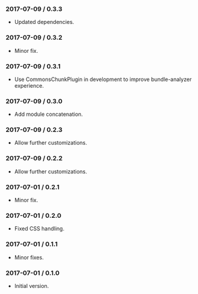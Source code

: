 ### 2017-07-09 / 0.3.3

* Updated dependencies.

### 2017-07-09 / 0.3.2

* Minor fix.

### 2017-07-09 / 0.3.1

* Use CommonsChunkPlugin in development to improve bundle-analyzer experience.

### 2017-07-09 / 0.3.0

* Add module concatenation.

### 2017-07-09 / 0.2.3

* Allow further customizations.

### 2017-07-09 / 0.2.2

* Allow further customizations.

### 2017-07-01 / 0.2.1

* Minor fix.

### 2017-07-01 / 0.2.0

* Fixed CSS handling.

### 2017-07-01 / 0.1.1

* Minor fixes.

### 2017-07-01 / 0.1.0

* Initial version.